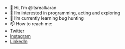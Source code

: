 - 👋 Hi, I’m @itsrealkaran
- 👀 I’m interested in programming, acting and exploring
- 🌱 I’m currently learning bug hunting
- 📫 How to reach me:
 - [Twitter](https://twitter.com/itsrealkaran)
 - [Instagram](https://instagram.com/itsrealkaran)
 - [LinkedIn](https://linkedin.com/in/itsrealkaran)


<!---
itsrealkaran/itsrealkaran is a ✨ special ✨ repository because its `README.md` (this file) appears on your GitHub profile.
You can click the Preview link to take a look at your changes.
--->
